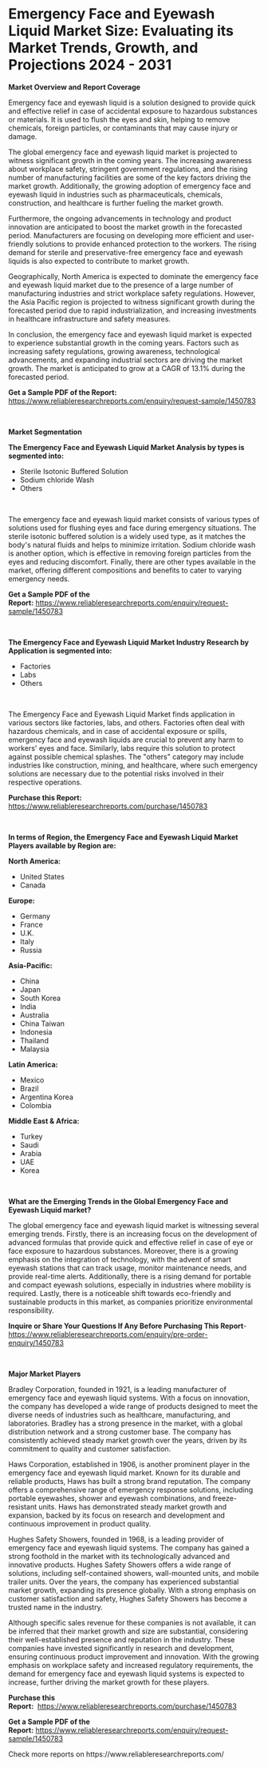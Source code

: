 <p><h1>Emergency Face and Eyewash Liquid Market Size: Evaluating its Market Trends, Growth, and Projections 2024 - 2031</h1></p><p><strong>Market Overview and Report Coverage</strong></p>
<p><p>Emergency face and eyewash liquid is a solution designed to provide quick and effective relief in case of accidental exposure to hazardous substances or materials. It is used to flush the eyes and skin, helping to remove chemicals, foreign particles, or contaminants that may cause injury or damage.</p><p>The global emergency face and eyewash liquid market is projected to witness significant growth in the coming years. The increasing awareness about workplace safety, stringent government regulations, and the rising number of manufacturing facilities are some of the key factors driving the market growth. Additionally, the growing adoption of emergency face and eyewash liquid in industries such as pharmaceuticals, chemicals, construction, and healthcare is further fueling the market growth.</p><p>Furthermore, the ongoing advancements in technology and product innovation are anticipated to boost the market growth in the forecasted period. Manufacturers are focusing on developing more efficient and user-friendly solutions to provide enhanced protection to the workers. The rising demand for sterile and preservative-free emergency face and eyewash liquids is also expected to contribute to market growth.</p><p>Geographically, North America is expected to dominate the emergency face and eyewash liquid market due to the presence of a large number of manufacturing industries and strict workplace safety regulations. However, the Asia Pacific region is projected to witness significant growth during the forecasted period due to rapid industrialization, and increasing investments in healthcare infrastructure and safety measures.</p><p>In conclusion, the emergency face and eyewash liquid market is expected to experience substantial growth in the coming years. Factors such as increasing safety regulations, growing awareness, technological advancements, and expanding industrial sectors are driving the market growth. The market is anticipated to grow at a CAGR of 13.1% during the forecasted period.</p></p>
<p><strong>Get a Sample PDF of the Report:</strong> <a href="https://www.reliableresearchreports.com/enquiry/request-sample/1450783">https://www.reliableresearchreports.com/enquiry/request-sample/1450783</a></p>
<p>&nbsp;</p>
<p><strong>Market Segmentation</strong></p>
<p><strong>The Emergency Face and Eyewash Liquid Market Analysis by types is segmented into:</strong></p>
<p><ul><li>Sterile Isotonic Buffered Solution</li><li>Sodium chloride Wash</li><li>Others</li></ul></p>
<p>&nbsp;</p>
<p><p>The emergency face and eyewash liquid market consists of various types of solutions used for flushing eyes and face during emergency situations. The sterile isotonic buffered solution is a widely used type, as it matches the body's natural fluids and helps to minimize irritation. Sodium chloride wash is another option, which is effective in removing foreign particles from the eyes and reducing discomfort. Finally, there are other types available in the market, offering different compositions and benefits to cater to varying emergency needs.</p></p>
<p><strong>Get a Sample PDF of the Report:</strong>&nbsp;<a href="https://www.reliableresearchreports.com/enquiry/request-sample/1450783">https://www.reliableresearchreports.com/enquiry/request-sample/1450783</a></p>
<p>&nbsp;</p>
<p><strong>The Emergency Face and Eyewash Liquid Market Industry Research by Application is segmented into:</strong></p>
<p><ul><li>Factories</li><li>Labs</li><li>Others</li></ul></p>
<p>&nbsp;</p>
<p><p>The Emergency Face and Eyewash Liquid Market finds application in various sectors like factories, labs, and others. Factories often deal with hazardous chemicals, and in case of accidental exposure or spills, emergency face and eyewash liquids are crucial to prevent any harm to workers' eyes and face. Similarly, labs require this solution to protect against possible chemical splashes. The "others" category may include industries like construction, mining, and healthcare, where such emergency solutions are necessary due to the potential risks involved in their respective operations.</p></p>
<p><strong>Purchase this Report:</strong>&nbsp; <a href="https://www.reliableresearchreports.com/purchase/1450783">https://www.reliableresearchreports.com/purchase/1450783</a></p>
<p>&nbsp;</p>
<p><strong>In terms of Region, the Emergency Face and Eyewash Liquid Market Players available by Region are:</strong></p>
<p>
    <p> <strong> North America: </strong>
        <ul>
            <li>United States</li>
            <li>Canada</li>
        </ul>
        </p> 
    <p> <strong> Europe: </strong>
        <ul>
            <li>Germany</li>
            <li>France</li>
            <li>U.K.</li>
            <li>Italy</li>
            <li>Russia</li>
        </ul>
        </p> 
    <p> <strong> Asia-Pacific: </strong>
        <ul>
            <li>China</li>
            <li>Japan</li>
            <li>South Korea</li>
            <li>India</li>
            <li>Australia</li>
            <li>China Taiwan</li>
            <li>Indonesia</li>
            <li>Thailand</li>
            <li>Malaysia</li>
        </ul>
        </p> 
    <p> <strong> Latin America: </strong>
        <ul>
            <li>Mexico</li>
            <li>Brazil</li>
            <li>Argentina Korea</li>
            <li>Colombia</li>
        </ul>
        </p> 
    <p> <strong> Middle East & Africa: </strong>
        <ul>
            <li>Turkey</li>
            <li>Saudi</li>
            <li>Arabia</li>
            <li>UAE</li>
            <li>Korea</li>
        </ul>
    </p>
    </p>
<p>&nbsp;</p>
<p><strong>What are the Emerging Trends in the Global Emergency Face and Eyewash Liquid market?</strong></p>
<p><p>The global emergency face and eyewash liquid market is witnessing several emerging trends. Firstly, there is an increasing focus on the development of advanced formulas that provide quick and effective relief in case of eye or face exposure to hazardous substances. Moreover, there is a growing emphasis on the integration of technology, with the advent of smart eyewash stations that can track usage, monitor maintenance needs, and provide real-time alerts. Additionally, there is a rising demand for portable and compact eyewash solutions, especially in industries where mobility is required. Lastly, there is a noticeable shift towards eco-friendly and sustainable products in this market, as companies prioritize environmental responsibility.</p></p>
<p><strong>Inquire or Share Your Questions If Any Before Purchasing This Report</strong>- <a href="https://www.reliableresearchreports.com/enquiry/pre-order-enquiry/1450783">https://www.reliableresearchreports.com/enquiry/pre-order-enquiry/1450783</a></p>
<p>&nbsp;</p>
<p><strong>Major Market Players</strong></p>
<p><p>Bradley Corporation, founded in 1921, is a leading manufacturer of emergency face and eyewash liquid systems. With a focus on innovation, the company has developed a wide range of products designed to meet the diverse needs of industries such as healthcare, manufacturing, and laboratories. Bradley has a strong presence in the market, with a global distribution network and a strong customer base. The company has consistently achieved steady market growth over the years, driven by its commitment to quality and customer satisfaction.</p><p>Haws Corporation, established in 1906, is another prominent player in the emergency face and eyewash liquid market. Known for its durable and reliable products, Haws has built a strong brand reputation. The company offers a comprehensive range of emergency response solutions, including portable eyewashes, shower and eyewash combinations, and freeze-resistant units. Haws has demonstrated steady market growth and expansion, backed by its focus on research and development and continuous improvement in product quality.</p><p>Hughes Safety Showers, founded in 1968, is a leading provider of emergency face and eyewash liquid systems. The company has gained a strong foothold in the market with its technologically advanced and innovative products. Hughes Safety Showers offers a wide range of solutions, including self-contained showers, wall-mounted units, and mobile trailer units. Over the years, the company has experienced substantial market growth, expanding its presence globally. With a strong emphasis on customer satisfaction and safety, Hughes Safety Showers has become a trusted name in the industry.</p><p>Although specific sales revenue for these companies is not available, it can be inferred that their market growth and size are substantial, considering their well-established presence and reputation in the industry. These companies have invested significantly in research and development, ensuring continuous product improvement and innovation. With the growing emphasis on workplace safety and increased regulatory requirements, the demand for emergency face and eyewash liquid systems is expected to increase, further driving the market growth for these players.</p></p>
<p><strong>Purchase this Report:</strong>&nbsp;&nbsp;<a href="https://www.reliableresearchreports.com/purchase/1450783">https://www.reliableresearchreports.com/purchase/1450783</a></p>
<p></p>
<p><strong>Get a Sample PDF of the Report:</strong>&nbsp;<a href="https://www.reliableresearchreports.com/enquiry/request-sample/1450783">https://www.reliableresearchreports.com/enquiry/request-sample/1450783</a></p>
<p>Check more reports on https://www.reliableresearchreports.com/</p>